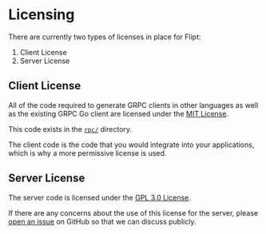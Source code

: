 # Licensing

There are currently two types of licenses in place for Flipt:

1. Client License
2. Server License

## Client License

All of the code required to generate GRPC clients in other languages as well as the existing GRPC Go client are licensed under the [MIT License](https://spdx.org/licenses/MIT.html).

This code exists in the [`rpc/`](https://github.com/markphelps/flipt/tree/master/rpc) directory.

The client code is the code that you would integrate into your applications, which is why a more permissive license is used.

## Server License

The server code is licensed under the [GPL 3.0 License](https://spdx.org/licenses/GPL-3.0.html).

If there are any concerns about the use of this license for the server, please [open an issue](https://github.com/markphelps/flipt/issues/new) on GitHub so that we can discuss publicly.
